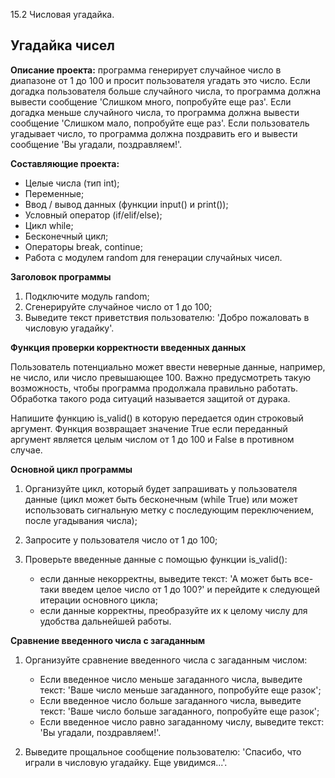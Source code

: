 15.2 Числовая угадайка.

## Угадайка чисел ##

**Описание проекта:** программа генерирует случайное число в диапазоне от 1 до 100 и просит пользователя угадать это число. Если догадка пользователя больше случайного числа, 
то программа должна вывести сообщение 'Слишком много, попробуйте еще раз'. Если догадка меньше случайного числа, то программа должна вывести сообщение 'Слишком мало, попробуйте еще раз'.
Если пользователь угадывает число, то программа должна поздравить его и вывести сообщение 'Вы угадали, поздравляем!'.

**Составляющие проекта:**

  - Целые числа (тип int);
  - Переменные;
  - Ввод / вывод данных (функции input() и print());
  - Условный оператор (if/elif/else);
  - Цикл while;
  - Бесконечный цикл;
  - Операторы break, continue;
  - Работа с модулем random для генерации случайных чисел.

**Заголовок программы**

  1. Подключите модуль random;
  2. Сгенерируйте случайное число от 1 до 100;
  3. Выведите текст приветствия пользователю: 'Добро пожаловать в числовую угадайку'.
            
**Функция проверки корректности введенных данных**

Пользователь потенциально может ввести неверные данные, например, не число, или число превышающее 100. Важно предусмотреть такую возможность, чтобы программа продолжала правильно работать. 
Обработка такого рода ситуаций называется защитой от дурака.

Напишите функцию is_valid() в которую передается один строковый аргумент. Функция возвращает значение True если переданный аргумент является целым числом от 1 до 100 и False в противном случае. 

**Основной цикл программы**

  1. Организуйте цикл, который будет запрашивать у пользователя данные (цикл может быть бесконечным (while True) или может использовать сигнальную метку с последующим переключением, после угадывания числа);
  2. Запросите у пользователя число от 1 до 100;
  3. Проверьте введенные данные с помощью функции is_valid():
     
     - если данные некорректны, выведите текст: 'А может быть все-таки введем целое число от 1 до 100?' и перейдите к следующей итерации основного цикла;
     - если данные корректны, преобразуйте их к целому числу для удобства дальнейшей работы.

**Сравнение введенного числа с загаданным**

  1. Организуйте сравнение введенного числа с загаданным числом:
     
     - Если введенное число меньше загаданного числа, выведите текст: 'Ваше число меньше загаданного, попробуйте еще разок';
     - Если введенное число больше загаданного числа, выведите текст: 'Ваше число больше загаданного, попробуйте еще разок';
     - Если введенное число равно загаданному числу, выведите текст: 'Вы угадали, поздравляем!'.

  2. Выведите прощальное сообщение пользователю: 'Спасибо, что играли в числовую угадайку. Еще увидимся...'.
